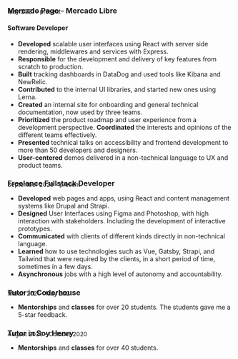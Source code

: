 ### Mercado Pago - Mercado Libre
<p style="absolute; margin-top: -2rem; font-size: 13px;">May 2021 - present</p>

#### Software Developer

- **Developed** scalable user interfaces using React with server side rendering, middlewares and services with Express.
- **Responsible** for the development and delivery of key features from scratch to production.
- **Built** tracking dashboards in DataDog and used tools like Kibana and NewRelic.
- **Contributed** to the internal UI libraries, and started new ones using Lerna.
- **Created** an internal site for onboarding and general technical documentation, now used by three teams.
- **Prioritized** the product roadmap and user experience from a development perspective. **Coordinated** the interests and opinions of the different teams effectively.
- **Presented** technical talks on accessibility and frontend development to more than 50 developers and designers.
- **User-centered** demos delivered in a non-technical language to UX and product teams.

### Freelance Fullstack Developer
<p style="absolute; margin-top: -2rem; font-size: 13px;">September 2020 - present</p>

- **Developed** web pages and apps, using React and content management systems like Drupal and Strapi.
- **Designed** User Interfaces using Figma and Photoshop, with high interaction with stakeholders. Including the development of interactive prototypes.
- **Communicated** with clients of different kinds directly in non-technical language.
- **Learned** how to use technologies such as Vue, Gatsby, Strapi, and Tailwind that were required by the clients, in a short period of time, sometimes in a few days.
- **Asynchronous** jobs with a high level of autonomy and accountability.

### Tutor in Coderhouse 

<p style="absolute; margin-top: -2rem; font-size: 13px;">March 2021 - May 2021</p>

- **Mentorships** and **classes** for over 20 students. The students gave me a 5-star feedback.

### Tutor in Soy Henry 

<p style="absolute; margin-top: -2rem; font-size: 13px;">August 2020 - October 2020</p>

- **Mentorships** and **classes** for over 40 students.
